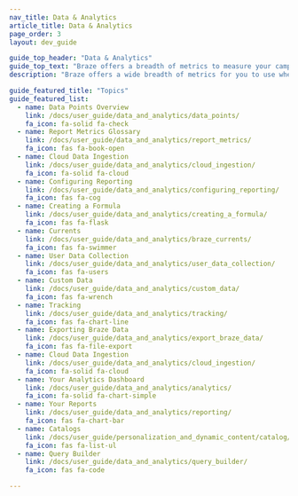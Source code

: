 ```yaml
---
nav_title: Data & Analytics
article_title: Data & Analytics
page_order: 3
layout: dev_guide

guide_top_header: "Data & Analytics"
guide_top_text: "Braze offers a breadth of metrics to measure your campaigns' performance. We also provide multiple reporting and tracking capabilities to ensure you get the numbers you need.<br><br>You can also leverage Braze data to augment BI and analytics efforts in other best-in-class reporting platforms using <a href='/docs/user_guide/data_and_analytics/braze_currents/'>Currents</a>, Braze's data streaming export tool which enables your team to act on large amounts of granular customer data."
description: "Braze offers a wide breadth of metrics for you to use when measuring the success of your campaigns. We also provide multiple reports and tracking capabilities to ensure you get the numbers you need." 

guide_featured_title: "Topics"
guide_featured_list:
  - name: Data Points Overview
    link: /docs/user_guide/data_and_analytics/data_points/
    fa_icon: fa-solid fa-check
  - name: Report Metrics Glossary
    link: /docs/user_guide/data_and_analytics/report_metrics/
    fa_icon: fas fa-book-open
  - name: Cloud Data Ingestion
    link: /docs/user_guide/data_and_analytics/cloud_ingestion/
    fa_icon: fa-solid fa-cloud
  - name: Configuring Reporting
    link: /docs/user_guide/data_and_analytics/configuring_reporting/
    fa_icon: fas fa-cog
  - name: Creating a Formula
    link: /docs/user_guide/data_and_analytics/creating_a_formula/
    fa_icon: fas fa-flask
  - name: Currents
    link: /docs/user_guide/data_and_analytics/braze_currents/
    fa_icon: fas fa-swimmer
  - name: User Data Collection
    link: /docs/user_guide/data_and_analytics/user_data_collection/
    fa_icon: fas fa-users
  - name: Custom Data
    link: /docs/user_guide/data_and_analytics/custom_data/
    fa_icon: fas fa-wrench
  - name: Tracking
    link: /docs/user_guide/data_and_analytics/tracking/
    fa_icon: fas fa-chart-line
  - name: Exporting Braze Data
    link: /docs/user_guide/data_and_analytics/export_braze_data/
    fa_icon: fas fa-file-export
  - name: Cloud Data Ingestion
    link: /docs/user_guide/data_and_analytics/cloud_ingestion/
    fa_icon: fa-solid fa-cloud
  - name: Your Analytics Dashboard
    link: /docs/user_guide/data_and_analytics/analytics/
    fa_icon: fa-solid fa-chart-simple
  - name: Your Reports
    link: /docs/user_guide/data_and_analytics/reporting/
    fa_icon: fas fa-chart-bar
  - name: Catalogs
    link: /docs/user_guide/personalization_and_dynamic_content/catalog/
    fa_icon: fas fa-list-ul
  - name: Query Builder
    link: /docs/user_guide/data_and_analytics/query_builder/
    fa_icon: fas fa-code

---
```

<br><br>
